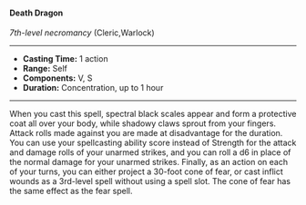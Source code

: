 #### Death Dragon
*7th-level necromancy* (Cleric,Warlock)
___
- **Casting Time:** 1 action
- **Range:** Self
- **Components:** V, S
- **Duration:** Concentration, up to 1 hour
---
When you cast this spell, spectral black scales
appear and form a protective coat all over your
body, while shadowy claws sprout from your
fingers. Attack rolls made against you are made at
disadvantage for the duration. You can use your
spellcasting ability score instead of Strength for the
attack and damage rolls of your unarmed strikes,
and you can roll a d6 in place of the normal damage
for your unarmed strikes.
Finally, as an action on each of your turns, you
can either project a 30-foot cone of fear, or cast
inflict wounds  as a 3rd-level spell without using a
spell slot. The cone of fear has the same effect as the
fear spell.
